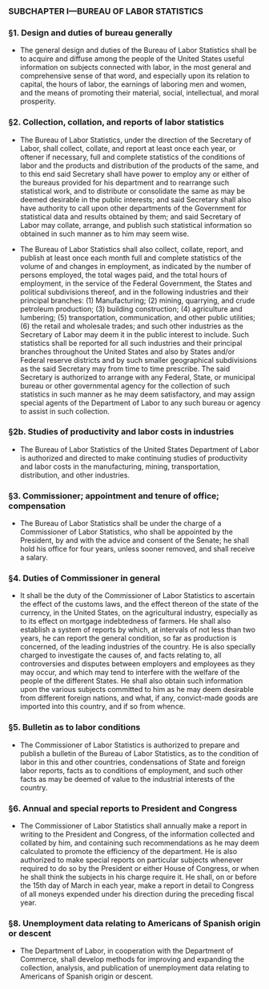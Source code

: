 ### SUBCHAPTER I—BUREAU OF LABOR STATISTICS

### §1. Design and duties of bureau generally
* The general design and duties of the Bureau of Labor Statistics shall be to acquire and diffuse among the people of the United States useful information on subjects connected with labor, in the most general and comprehensive sense of that word, and especially upon its relation to capital, the hours of labor, the earnings of laboring men and women, and the means of promoting their material, social, intellectual, and moral prosperity.

### §2. Collection, collation, and reports of labor statistics
* The Bureau of Labor Statistics, under the direction of the Secretary of Labor, shall collect, collate, and report at least once each year, or oftener if necessary, full and complete statistics of the conditions of labor and the products and distribution of the products of the same, and to this end said Secretary shall have power to employ any or either of the bureaus provided for his department and to rearrange such statistical work, and to distribute or consolidate the same as may be deemed desirable in the public interests; and said Secretary shall also have authority to call upon other departments of the Government for statistical data and results obtained by them; and said Secretary of Labor may collate, arrange, and publish such statistical information so obtained in such manner as to him may seem wise.

* The Bureau of Labor Statistics shall also collect, collate, report, and publish at least once each month full and complete statistics of the volume of and changes in employment, as indicated by the number of persons employed, the total wages paid, and the total hours of employment, in the service of the Federal Government, the States and political subdivisions thereof, and in the following industries and their principal branches: (1) Manufacturing; (2) mining, quarrying, and crude petroleum production; (3) building construction; (4) agriculture and lumbering; (5) transportation, communication, and other public utilities; (6) the retail and wholesale trades; and such other industries as the Secretary of Labor may deem it in the public interest to include. Such statistics shall be reported for all such industries and their principal branches throughout the United States and also by States and/or Federal reserve districts and by such smaller geographical subdivisions as the said Secretary may from time to time prescribe. The said Secretary is authorized to arrange with any Federal, State, or municipal bureau or other governmental agency for the collection of such statistics in such manner as he may deem satisfactory, and may assign special agents of the Department of Labor to any such bureau or agency to assist in such collection.

### §2b. Studies of productivity and labor costs in industries
* The Bureau of Labor Statistics of the United States Department of Labor is authorized and directed to make continuing studies of productivity and labor costs in the manufacturing, mining, transportation, distribution, and other industries.

### §3. Commissioner; appointment and tenure of office; compensation
* The Bureau of Labor Statistics shall be under the charge of a Commissioner of Labor Statistics, who shall be appointed by the President, by and with the advice and consent of the Senate; he shall hold his office for four years, unless sooner removed, and shall receive a salary.

### §4. Duties of Commissioner in general
* It shall be the duty of the Commissioner of Labor Statistics to ascertain the effect of the customs laws, and the effect thereon of the state of the currency, in the United States, on the agricultural industry, especially as to its effect on mortgage indebtedness of farmers. He shall also establish a system of reports by which, at intervals of not less than two years, he can report the general condition, so far as production is concerned, of the leading industries of the country. He is also specially charged to investigate the causes of, and facts relating to, all controversies and disputes between employers and employees as they may occur, and which may tend to interfere with the welfare of the people of the different States. He shall also obtain such information upon the various subjects committed to him as he may deem desirable from different foreign nations, and what, if any, convict-made goods are imported into this country, and if so from whence.

### §5. Bulletin as to labor conditions
* The Commissioner of Labor Statistics is authorized to prepare and publish a bulletin of the Bureau of Labor Statistics, as to the condition of labor in this and other countries, condensations of State and foreign labor reports, facts as to conditions of employment, and such other facts as may be deemed of value to the industrial interests of the country.

### §6. Annual and special reports to President and Congress
* The Commissioner of Labor Statistics shall annually make a report in writing to the President and Congress, of the information collected and collated by him, and containing such recommendations as he may deem calculated to promote the efficiency of the department. He is also authorized to make special reports on particular subjects whenever required to do so by the President or either House of Congress, or when he shall think the subjects in his charge require it. He shall, on or before the 15th day of March in each year, make a report in detail to Congress of all moneys expended under his direction during the preceding fiscal year.

### §8. Unemployment data relating to Americans of Spanish origin or descent
* The Department of Labor, in cooperation with the Department of Commerce, shall develop methods for improving and expanding the collection, analysis, and publication of unemployment data relating to Americans of Spanish origin or descent.